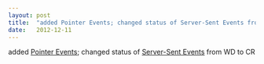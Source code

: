 ```yaml
---
layout: post
title:  "added Pointer Events; changed status of Server-Sent Events from WD to CR"
date:   2012-12-11
---
```


added <a href="http://www.w3.org/TR/pointerevents/">Pointer Events</a>; changed status of <a href="http://www.w3.org/TR/eventsource/">Server-Sent Events</a> from WD to CR

